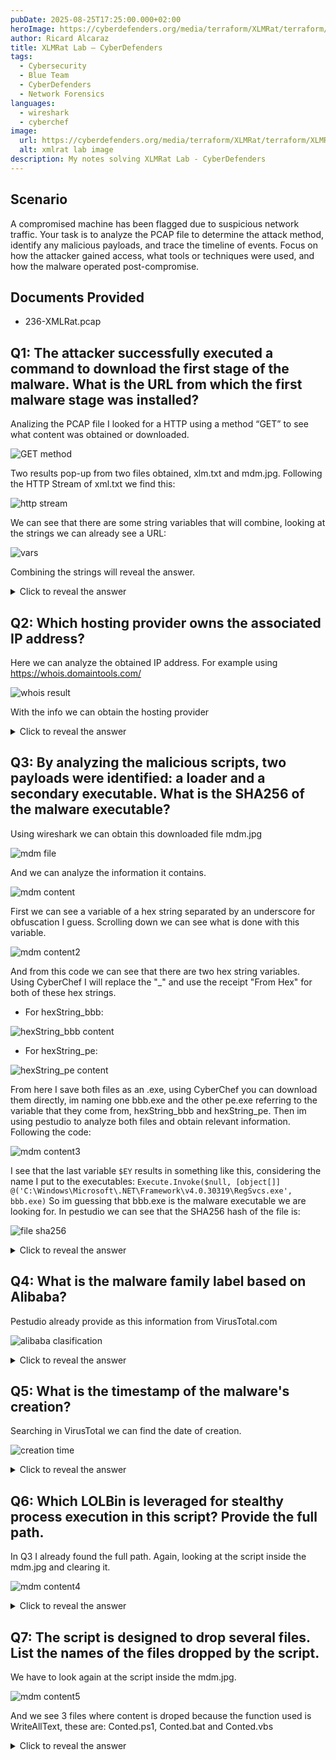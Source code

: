 ```yaml
---
pubDate: 2025-08-25T17:25:00.000+02:00
heroImage: https://cyberdefenders.org/media/terraform/XLMRat/terraform/XLMRat/xlmrat.webp
author: Ricard Alcaraz
title: XLMRat Lab – CyberDefenders
tags:
  - Cybersecurity
  - Blue Team
  - CyberDefenders
  - Network Forensics
languages:
  - wireshark
  - cyberchef
image:
  url: https://cyberdefenders.org/media/terraform/XLMRat/terraform/XLMRat/xlmrat.webp
  alt: xmlrat lab image
description: My notes solving XLMRat Lab - CyberDefenders
---
```


## Scenario
A compromised machine has been flagged due to suspicious network traffic. Your task is to analyze the PCAP file to determine the attack method, identify any malicious payloads, and trace the timeline of events. Focus on how the attacker gained access, what tools or techniques were used, and how the malware operated post-compromise.

## Documents Provided

- 236-XMLRat.pcap


## Q1: The attacker successfully executed a command to download the first stage of the malware. What is the URL from which the first malware stage was installed?

Analizing the PCAP file I looked for a HTTP using a method “GET” to see what content was obtained or downloaded.

![GET method](/images/xmlrat-lab/get.webp)

Two results pop-up from two files obtained, xlm.txt and mdm.jpg.
Following the HTTP Stream of xml.txt we find this:

![http stream](/images/xmlrat-lab/http-stream.webp)

We can see that there are some string variables that will combine, looking at the strings we can already see a URL:

![vars](/images/xmlrat-lab/string-var.webp)

Combining the strings will reveal the answer.

<details>
  <summary>Click to reveal the answer</summary>
  <div>
    http://45.126.209.4:222/mdm.jpg
  </div>
</details>


## Q2: Which hosting provider owns the associated IP address?

Here we can analyze the obtained IP address. For example using https://whois.domaintools.com/

![whois result](/images/xmlrat-lab/whois.webp)

With the info we can obtain the hosting provider

<details>
  <summary>Click to reveal the answer</summary>
  <div>
    ReliableSite.Net
  </div>
</details>


## Q3: By analyzing the malicious scripts, two payloads were identified: a loader and a secondary executable. What is the SHA256 of the malware executable?
Using wireshark we can obtain this downloaded file mdm.jpg

![mdm file](/images/xmlrat-lab/mdm.webp)

And we can analyze the information it contains.

![mdm content](/images/xmlrat-lab/mdm-content.webp)

First we can see a variable of a hex string separated by an underscore for obfuscation I guess. Scrolling down we can see what is done with this variable.

![mdm content2](/images/xmlrat-lab/mdm-content2.webp)

And from this code we can see that there  are two hex string variables. Using CyberChef I will replace the "_" and use the receipt "From Hex" for both of these hex strings.

- For hexString_bbb: 

![hexString_bbb content](/images/xmlrat-lab/hexString_bbb.webp)
- For hexString_pe:

![hexString_pe content](/images/xmlrat-lab/hexString_pe.webp)

From here I save both files as an .exe, using CyberChef you can download them directly, im naming one bbb.exe and the other pe.exe referring to the variable that they come from, hexString_bbb and hexString_pe.
Then im using pestudio to analyze both files and obtain relevant information.
Following the code:

![mdm content3](/images/xmlrat-lab/mdm-content3.webp)

I see that the last variable `$EY` results in something like this, considering the name I put to the executables: `Execute.Invoke($null, [object[]] @('C:\Windows\Microsoft\.NET\Framework\v4.0.30319\RegSvcs.exe', bbb.exe)`
So im guessing that bbb.exe is the malware executable we are looking for. In pestudio we can see that the SHA256 hash of the file is:

![file sha256](/images/xmlrat-lab/sha256.webp)

<details>
  <summary>Click to reveal the answer</summary>
  <div>
    1EB7B02E18F67420F42B1D94E74F3B6289D92672A0FB1786C30C03D68E81D798
  </div>
</details>

## Q4: What is the malware family label based on Alibaba?
Pestudio already provide as this information from VirusTotal.com 

![alibaba clasification](/images/xmlrat-lab/alibaba.webp)

<details>
  <summary>Click to reveal the answer</summary>
  <div>
    AsyncRat
  </div>
</details>

## Q5: What is the timestamp of the malware's creation?
Searching in VirusTotal we can find the date of creation.

![creation time](/images/xmlrat-lab/creation-time.webp)

<details>
  <summary>Click to reveal the answer</summary>
  <div>
    2023-10-30 15:08
  </div>
</details>

## Q6: Which LOLBin is leveraged for stealthy process execution in this script? Provide the full path.
In Q3 I already found the full path. Again, looking at the script inside the mdm.jpg and clearing it.

![mdm content4](/images/xmlrat-lab/mdm-content4.webp)

<details>
  <summary>Click to reveal the answer</summary>
  <div>
    C:\Windows\Microsoft\.NET\Framework\v4.0.30319\RegSvcs.exe
  </div>
</details>


## Q7: The script is designed to drop several files. List the names of the files dropped by the script.
We have to look again at the script inside the mdm.jpg.

![mdm content5](/images/xmlrat-lab/mdm-content5.webp)

And we see 3 files where content is droped because the function used is WriteAllText, these are: Conted.ps1, Conted.bat and Conted.vbs

<details>
  <summary>Click to reveal the answer</summary>
  <div>
    Conted.ps1, Conted.bat, Conted.vbs
  </div>
</details>

